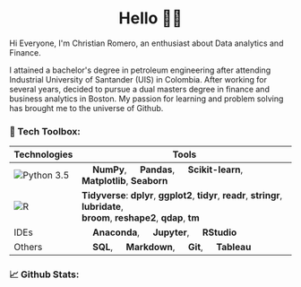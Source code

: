 <h1 align="center">Hello 👋🏻</h1>

Hi Everyone, I'm Christian Romero, an enthusiast about Data analytics and Finance.

I attained a bachelor's degree in petroleum engineering after attending Industrial University of Santander (UIS) in Colombia. After working for several years, decided to pursue
a dual masters degree in finance and business analytics in Boston. My passion for learning and problem solving has brought me to the universe of Github.


### 🧰 Tech Toolbox:

| Technologies | Tools |
|-|-|
| ![Python 3.5](https://img.shields.io/static/v1?style=plastic&label=+&message=Python&logo=python&logoColor=white&color=green) | <img src="https://simpleicons.org/icons/numpy.svg" width="15"/> **NumPy**, <img src="https://simpleicons.org/icons/pandas.svg" width="15"/> **Pandas**, <img src="https://simpleicons.org/icons/scikit-learn.svg" width="15"/> **Scikit-learn**, **Matplotlib**, **Seaborn** |
| ![R](https://img.shields.io/static/v1?style=plastic&label=+&message=R&logo=R&logoColor=white&color=276DC3) | **Tidyverse**: **dplyr**, **ggplot2**, **tidyr**, **readr**, **stringr**, **lubridate**, <br> **broom**, **reshape2**, **qdap**, **tm** |
| IDEs | <img src="https://simpleicons.org/icons/anaconda.svg" width="15"/> **Anaconda**, <img src="https://simpleicons.org/icons/jupyter.svg" width="15"/> **Jupyter**, <img src="https://simpleicons.org/icons/rstudio.svg" width="15"/> **RStudio** |
| Others | <img src="https://simpleicons.org/icons/mysql.svg" width="15"/> **SQL**, <img src="https://simpleicons.org/icons/markdown.svg" width="15"/> **Markdown**, <img src="https://simpleicons.org/icons/git.svg" width="15"/> **Git**, <img src="https://simpleicons.org/icons/tableau.svg" width="15"/> **Tableau**|

### 📈 Github Stats:

